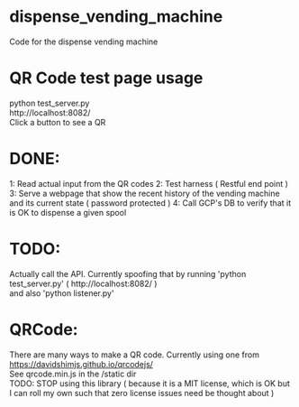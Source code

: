 # dispense_vending_machine
Code for the dispense vending machine

# QR Code test page usage
python test_server.py        
http://localhost:8082/  
Click a button to see a QR  

# DONE: 
1: Read actual input from the QR codes
2: Test harness ( Restful end point ) 
3: Serve a webpage that show the recent history of the vending machine and its current state ( password protected ) 
4: Call GCP's DB to verify that it is OK to dispense a given spool 

# TODO:
Actually call the API. Currently spoofing that by running 'python test_server.py' ( http://localhost:8082/ )  
and also 'python listener.py' 

# QRCode:
There are many ways to make a QR code. Currently using one from https://davidshimjs.github.io/qrcodejs/  
See qrcode.min.js in the /static dir   
TODO: STOP using this library ( because it is a MIT license, which is OK but I can roll my own such that zero license issues need be thought about )